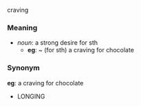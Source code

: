 craving
### Meaning
+ _noun_: a strong desire for sth
	+ __eg__: ~ (for sth) a craving for chocolate

### Synonym

__eg__: a craving for chocolate

+ LONGING


